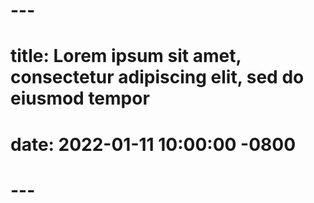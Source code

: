 # ---
# title: Lorem ipsum sit amet, consectetur adipiscing elit, sed do eiusmod tempor
# date: 2022-01-11 10:00:00 -0800
# ---